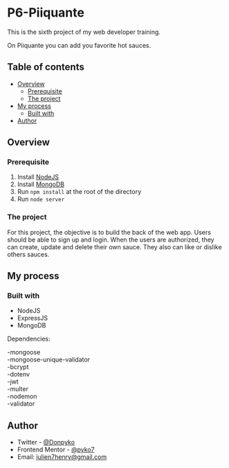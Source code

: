 # P6-Piiquante

This is the sixth project of my web developer training.

On Piiquante you can add you favorite hot sauces.

## Table of contents

- [Overview](#overview)
  - [Prerequisite](#prerequisite)
  - [The project](#the-project)
- [My process](#my-process)
  - [Built with](#built-with)
- [Author](#author)

## Overview

### Prerequisite

1) Install [NodeJS](https://nodejs.org/en/)
2) Install [MongoDB](https://www.mongodb.com/try/download/community)
3) Run `npm install` at the root of the directory
4) Run `node server`

### The project

For this project, the objective is to build the back of the web app. Users should be able to sign up and login. When the users are authorized, they can create, update and delete their own sauce. They also can like or dislike others sauces. 


## My process

### Built with

- NodeJS 
- ExpressJS
- MongoDB

Dependencies:

-mongoose  
-mongoose-unique-validator  
-bcrypt  
-dotenv  
-jwt  
-multer  
-nodemon  
-validator  



## Author

- Twitter - [@Donpyko](https://www.twitter.com/Donpyko)
- Frontend Mentor - [@pyko7](https://www.frontendmentor.io/profile/pyko7)
- Email: [julien7henry@gmail.com](mailto:julien7henry@gmail.com)
